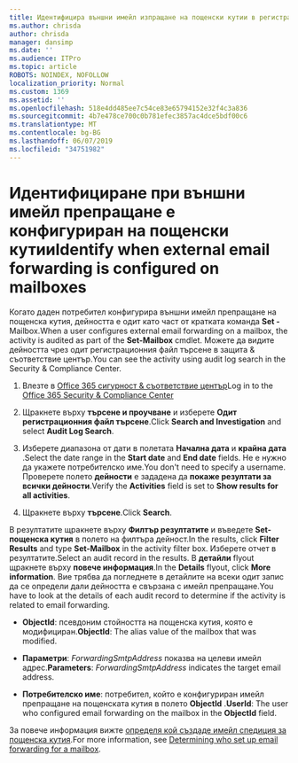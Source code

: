 ```yaml
---
title: Идентифицира външни имейл изпращане на пощенски кутии в регистрационните файлове от одита
ms.author: chrisda
author: chrisda
manager: dansimp
ms.date: ''
ms.audience: ITPro
ms.topic: article
ROBOTS: NOINDEX, NOFOLLOW
localization_priority: Normal
ms.custom: 1369
ms.assetid: ''
ms.openlocfilehash: 518e4dd485ee7c54ce83e65794152e32f4c3a836
ms.sourcegitcommit: 4b7e478ce700c0b781efec3857ac4dce5bdf00c6
ms.translationtype: MT
ms.contentlocale: bg-BG
ms.lasthandoff: 06/07/2019
ms.locfileid: "34751982"
---
```

# <a name="identify-when-external-email-forwarding-is-configured-on-mailboxes"></a><span data-ttu-id="b4104-102">Идентифициране при външни имейл препращане е конфигуриран на пощенски кутии</span><span class="sxs-lookup"><span data-stu-id="b4104-102">Identify when external email forwarding is configured on mailboxes</span></span>

<span data-ttu-id="b4104-103">Когато даден потребител конфигурира външни имейл препращане на пощенска кутия, дейността е одит като част от кратката команда **Set -** Mailbox.</span><span class="sxs-lookup"><span data-stu-id="b4104-103">When a user configures external email forwarding on a mailbox, the activity is audited as part of the **Set-Mailbox** cmdlet.</span></span> <span data-ttu-id="b4104-104">Можете да видите дейността чрез одит регистрационния файл търсене в защита & съответствие център.</span><span class="sxs-lookup"><span data-stu-id="b4104-104">You can see the activity using audit log search in the Security & Compliance Center.</span></span>

1. <span data-ttu-id="b4104-105">Влезте в [Office 365 сигурност & съответствие център](https://protection.office.com/)</span><span class="sxs-lookup"><span data-stu-id="b4104-105">Log in to the [Office 365 Security & Compliance Center](https://protection.office.com/)</span></span>

2. <span data-ttu-id="b4104-106">Щракнете върху **търсене и проучване** и изберете **Одит регистрационния файл търсене**.</span><span class="sxs-lookup"><span data-stu-id="b4104-106">Click **Search and Investigation** and select **Audit Log Search**.</span></span>

3. <span data-ttu-id="b4104-107">Изберете диапазона от дати в полетата **Начална дата** и **крайна дата** .</span><span class="sxs-lookup"><span data-stu-id="b4104-107">Select the date range in the **Start date** and **End date** fields.</span></span> <span data-ttu-id="b4104-108">Не е нужно да укажете потребителско име.</span><span class="sxs-lookup"><span data-stu-id="b4104-108">You don't need to specify a username.</span></span> <span data-ttu-id="b4104-109">Проверете полето **дейности** е зададена да **покаже резултати за всички дейности**.</span><span class="sxs-lookup"><span data-stu-id="b4104-109">Verify the **Activities** field is set to **Show results for all activities**.</span></span>

4. <span data-ttu-id="b4104-110">Щракнете върху **търсене**.</span><span class="sxs-lookup"><span data-stu-id="b4104-110">Click **Search**.</span></span>

<span data-ttu-id="b4104-111">В резултатите щракнете върху **Филтър резултатите** и въведете **Set-пощенска кутия** в полето на филтъра дейност.</span><span class="sxs-lookup"><span data-stu-id="b4104-111">In the results, click **Filter Results** and type **Set-Mailbox** in the activity filter box.</span></span> <span data-ttu-id="b4104-112">Изберете отчет в резултатите.</span><span class="sxs-lookup"><span data-stu-id="b4104-112">Select an audit record in the results.</span></span> <span data-ttu-id="b4104-113">В **детайли** flyout щракнете върху **повече информация**.</span><span class="sxs-lookup"><span data-stu-id="b4104-113">In the **Details** flyout, click **More information**.</span></span> <span data-ttu-id="b4104-114">Вие трябва да погледнете в детайлите на всеки одит запис да се определи дали дейността е свързана с имейл препращане.</span><span class="sxs-lookup"><span data-stu-id="b4104-114">You have to look at the details of each audit record to determine if the activity is related to email forwarding.</span></span>

- <span data-ttu-id="b4104-115">**ObjectId**: псевдоним стойността на пощенска кутия, която е модифициран.</span><span class="sxs-lookup"><span data-stu-id="b4104-115">**ObjectId**: The alias value of the mailbox that was modified.</span></span>

- <span data-ttu-id="b4104-116">**Параметри**: _ForwardingSmtpAddress_ показва на целеви имейл адрес.</span><span class="sxs-lookup"><span data-stu-id="b4104-116">**Parameters**: _ForwardingSmtpAddress_ indicates the target email address.</span></span>

- <span data-ttu-id="b4104-117">**Потребителско име**: потребител, който е конфигуриран имейл препращане на пощенската кутия в полето **ObjectId** .</span><span class="sxs-lookup"><span data-stu-id="b4104-117">**UserId**: The user who configured email forwarding on the mailbox in the **ObjectId** field.</span></span>

<span data-ttu-id="b4104-118">За повече информация вижте [определя кой създаде имейл спедиция за пощенска кутия](https://docs.microsoft.com/office365/securitycompliance/auditing-troubleshooting-scenarios#determining-who-set-up-email-forwarding-for-a-mailbox).</span><span class="sxs-lookup"><span data-stu-id="b4104-118">For more information, see [Determining who set up email forwarding for a mailbox](https://docs.microsoft.com/office365/securitycompliance/auditing-troubleshooting-scenarios#determining-who-set-up-email-forwarding-for-a-mailbox).</span></span>
